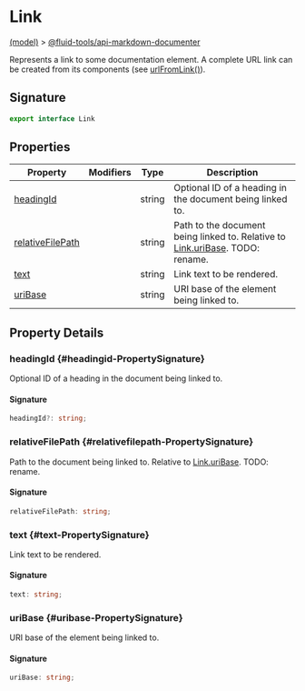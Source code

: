 
# Link

[(model)](docs/index) &gt; [@fluid-tools/api-markdown-documenter](docs/api-markdown-documenter)

Represents a link to some documentation element. A complete URL link can be created from its components (see [urlFromLink()](docs/api-markdown-documenter#urlfromlink-Function)<!-- -->).

## Signature

```typescript
export interface Link 
```

## Properties

|  Property | Modifiers | Type | Description |
|  --- | --- | --- | --- |
|  [headingId](docs/api-markdown-documenter/link#headingid-PropertySignature) |  | string | Optional ID of a heading in the document being linked to. |
|  [relativeFilePath](docs/api-markdown-documenter/link#relativefilepath-PropertySignature) |  | string | Path to the document being linked to. Relative to [Link.uriBase](docs/api-markdown-documenter/link#uribase-PropertySignature)<!-- -->. TODO: rename. |
|  [text](docs/api-markdown-documenter/link#text-PropertySignature) |  | string | Link text to be rendered. |
|  [uriBase](docs/api-markdown-documenter/link#uribase-PropertySignature) |  | string | URI base of the element being linked to. |

## Property Details

### headingId {#headingid-PropertySignature}

Optional ID of a heading in the document being linked to.

#### Signature

```typescript
headingId?: string;
```

### relativeFilePath {#relativefilepath-PropertySignature}

Path to the document being linked to. Relative to [Link.uriBase](docs/api-markdown-documenter/link#uribase-PropertySignature)<!-- -->. TODO: rename.

#### Signature

```typescript
relativeFilePath: string;
```

### text {#text-PropertySignature}

Link text to be rendered.

#### Signature

```typescript
text: string;
```

### uriBase {#uribase-PropertySignature}

URI base of the element being linked to.

#### Signature

```typescript
uriBase: string;
```
